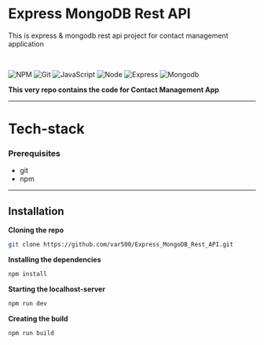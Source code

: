 # Express MongoDB Rest API
This is express &amp; mongodb rest api project for contact management application

<br>

![NPM](https://img.shields.io/badge/-npm-333333?style=for-the-badge&logo=npm&logoColor=61dbfb)
![Git](https://img.shields.io/badge/-Git-333333?style=for-the-badge&logo=git&logoColor=61dbfb)
![JavaScript](https://img.shields.io/badge/-JavaScript-333333?style=for-the-badge&logo=javaScript&logoColor=61dbfb)
![Node](https://img.shields.io/badge/-Node.JS-333333?style=for-the-badge&logo=node.js&logoColor=61dbfb)
![Express](https://img.shields.io/badge/-Express-333333?style=for-the-badge&logo=express&logoColor=61dbfb)
![Mongodb](https://img.shields.io/badge/-Mongodb-333333?style=for-the-badge&logo=mongodb&logoColor=61dbfb)

**This very repo contains the code for Contact Management App**

---

# **Tech-stack**

### Prerequisites

- git
- npm


---

## **Installation**

**Cloning the repo**

```bash
git clone https://github.com/var500/Express_MongoDB_Rest_API.git
```

**Installing the dependencies**

```bash
npm install
```

**Starting the localhost-server**

```bash
npm run dev
```

**Creating the build**

```bash
npm run build
```
